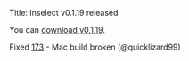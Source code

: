 Title: Inselect v0.1.19 released

You can [download v0.1.19](https://github.com/NaturalHistoryMuseum/inselect/releases/tag/v0.1.19).

Fixed [173](https://github.com/NaturalHistoryMuseum/inselect/issues/173) - Mac build broken (@quicklizard99)

